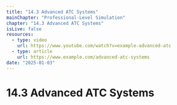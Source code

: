 ```yaml
---
title: "14.3 Advanced ATC Systems"
mainChapter: "Professional-Level Simulation"
chapter: "14.3 Advanced ATC Systems"
isLive: false
resources:
  - type: video
    url: https://www.youtube.com/watch?v=example-advanced-atc
  - type: article
    url: https://www.example.com/advanced-atc-systems
date: "2025-01-03"
---
```


# 14.3 Advanced ATC Systems
